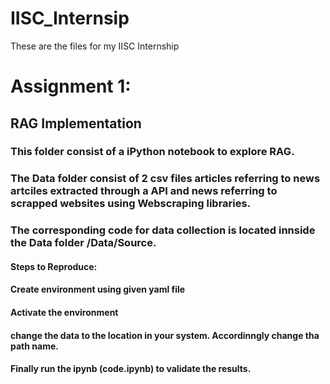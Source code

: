 # IISC_Internsip
 These are the files for my IISC Internship


# Assignment 1:
## RAG Implementation

### This folder consist of a iPython notebook to explore RAG.
### The Data folder consist of 2 csv files articles referring to news artciles extracted through a API and news referring to scrapped websites using Webscraping libraries.
### The corresponding code for data collection is located innside the Data folder /Data/Source.

#### Steps to Reproduce:
#### Create environment using given yaml file
#### Activate the environment 
#### change the data to the location in your system. Accordinngly change tha path name.
#### Finally run the ipynb (code.ipynb) to validate the results.